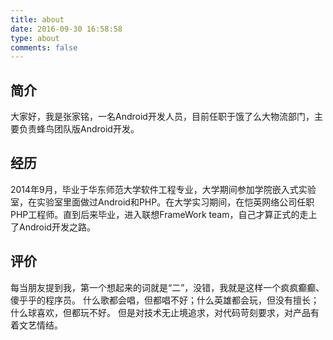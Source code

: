 ```yaml
---
title: about
date: 2016-09-30 16:58:58
type: about
comments: false
---
```

## 简介 ##

   大家好，我是张家铭，一名Android开发人员，目前任职于饿了么大物流部门，主要负责蜂鸟团队版Android开发。

## 经历 ##

   2014年9月，毕业于华东师范大学软件工程专业，大学期间参加学院嵌入式实验室，在实验室里面做过Android和PHP。在大学实习期间，在恺英网络公司任职PHP工程师。直到后来毕业，进入联想FrameWork team，自己才算正式的走上了Android开发之路。

## 评价 ##

   每当朋友提到我，第一个想起来的词就是“二”，没错，我就是这样一个疯疯癫癫、傻乎乎的程序员。   什么歌都会唱，但都唱不好；什么英雄都会玩，但没有擅长；什么球喜欢，但都玩不好。
   但是对技术无止境追求，对代码苛刻要求，对产品有着文艺情结。